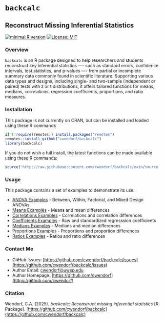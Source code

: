 
# `backcalc` 

## Reconstruct Missing Inferential Statistics

[![minimal R version](https://img.shields.io/badge/R%3E%3D-3.6.2-6666ff.svg)](https://cran.r-project.org/)
[![License: MIT](https://img.shields.io/badge/License-MIT-blue.svg)](https://opensource.org/licenses/MIT)

### Overview

`backcalc` is an R package designed to help researchers and students reconstruct key inferential statistics —- such as standard errors, confidence intervals, test statistics, and p-values —- from partial or incomplete summary data commonly found in scientific literature. Supporting various data types and designs, including single- and two-sample (independent or paired) tests with z or t distributions, it offers tailored functions for means, medians, correlations, regression coefficients, proportions, and ratio measures. 

### Installation

This package is not currently on CRAN, but can be installed and loaded using these R commands

``` r
if (!require(remotes)) install.packages("remotes")
remotes::install_github("cwendorf/backcalc")
library(backcalc)
```

If you do not wish a full install, the latest functions can be made available using these R commands:

```r
source("http://raw.githubusercontent.com/cwendorf/backcalc/main/source-backcalc.R")
```

### Usage

This package contains a set of examples to demonstrate its use:

- [ANOVA Examples](./docs/ANOVAExamples.md) - Between, Within, Factorial, and Mixed Design ANOVAs
- [Means Examples](./docs/MeansExamples.md) - Means and mean differences
- [Correlations Examples](./docs/CorrelationsExamples.md) - Correlations and correlation differences
- [Coefficients Examples](./docs/CoefficientsExamples.md) - Raw and standardized regresssion coefficients
- [Medians Examples](./docs/MediansExamples.md) - Medians and median differences
- [Proportions Examples](./docs/ProportionsExamples.md) - Proportions and proportion differences
- [Ratios Examples](./docs/RatiosExamples.md) - Ratios and ratio differences

### Contact Me

- GitHub Issues: [https://github.com/cwendorf/backcalc/issues](https://github.com/cwendorf/backcalc/issues) 
- Author Email: [cwendorf@uwsp.edu](mailto:cwendorf@uwsp.edu)
- Author Homepage: [https://github.com/cwendorf](https://github.com/cwendorf)

### Citation

Wendorf, C.A. (2025). *backcalc: Reconstruct missing inferential statistics* [R Package]. [https://github.com/cwendorf/backcalc](https://github.com/cwendorf/backcalc)
